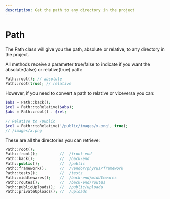 ```yaml
---
description: Get the path to any directory in the project
---
```


# Path

The Path class will give you the path, absolute or relative, to any directory in the project.

All methods receive a parameter true/false to indicate if you want the absolute(false) or relative(true) path:

```php
Path::root(); // absolute
Path::root(true); // relative
```

However, if you need to convert a path to relative or viceversa you can:

```php
$abs = Path::back();
$rel = Path::toRelative($abs);
$abs = Path::root() . $rel;

// Relative to /public
$rel = Path::toRelative('/public/images/x.png', true);
// /images/x.png
```

These are all the directories you can retrieve:

```php
Path::root();
Path::front();          //  /front-end
Path::back();           //  /back-end
Path::public();         //  /public
Path::framework();      //  /vendor/phyrus/framework
Path::tests();          //  /tests
Path::middlewares();    //  /back-end/middlewares
Path::routes();         //  /back-end/routes
Path::publicUploads();  //  /public/uploads
Path::privateUploads(); //  /uploads
```
